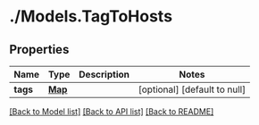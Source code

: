 # ./Models.TagToHosts
## Properties

Name | Type | Description | Notes
------------ | ------------- | ------------- | -------------
**tags** | [**Map**][1] |  | [optional] [default to null]

[[Back to Model list]][2] [[Back to API list]][3] [[Back to README]][4]

[1]: array.md
[2]: ../README.md#documentation-for-models
[3]: ../README.md#documentation-for-api-endpoints
[4]: ../README.md
